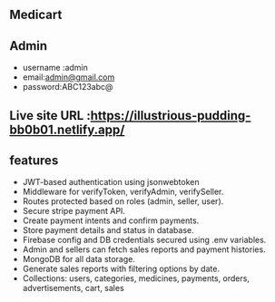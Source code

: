 ## Medicart

## Admin

- username :admin
- email:admin@gmail.com
- password:ABC123abc@

## Live site URL :https://illustrious-pudding-bb0b01.netlify.app/

## features

- JWT-based authentication using jsonwebtoken
- Middleware for verifyToken, verifyAdmin, verifySeller.
- Routes protected based on roles (admin, seller, user).
- Secure stripe payment API.
- Create payment intents and confirm payments.
- Store payment details and status in database.
- Firebase config and DB credentials secured using .env variables.
- Admin and sellers can fetch sales reports and payment histories.
- MongoDB for all data storage.
- Generate sales reports with filtering options by date.
- Collections: users, categories, medicines, payments, orders, advertisements, cart, sales
